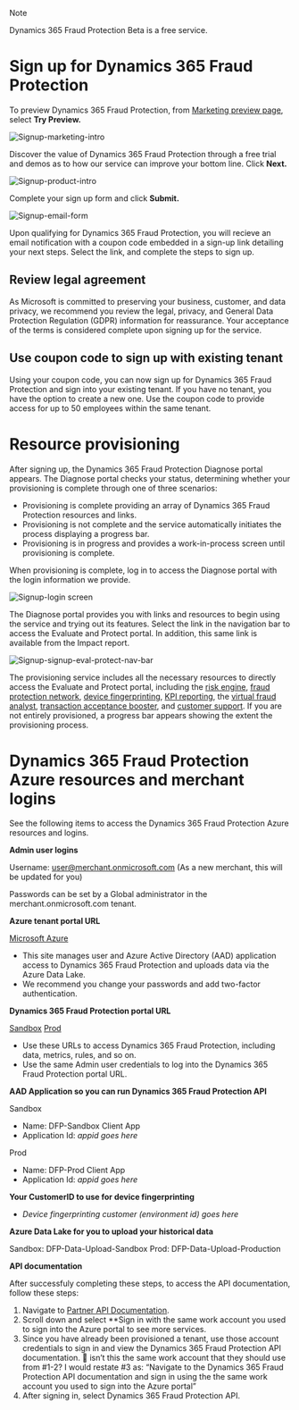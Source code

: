 > [!NOTE]
> Dynamics 365 Fraud Protection Beta is a free service.

# Sign up for Dynamics 365 Fraud Protection

To preview Dynamics 365 Fraud Protection, from [Marketing preview page](https://dynamics.microsoft.com/en-us/ai/fraud-protection/),  select **Try Preview.**

![Signup-marketing-intro](media/signup-images/signup-marketing-intro.png)

Discover the value of Dynamics 365 Fraud Protection through a free trial and demos as to how our service can improve your bottom line. Click **Next.**

![Signup-product-intro](media/signup-images/signup-product-intro.png)

Complete your sign up form and click **Submit.**

![Signup-email-form](media/signup-images/signup-email-form.png)

Upon qualifying for Dynamics 365 Fraud Protection, you will recieve an email notification with a coupon code embedded in a sign-up link detailing your next steps. Select the link, and complete the steps to sign up.

## Review legal agreement

As Microsoft is committed to preserving your business, customer, and data privacy, we recommend you review the legal, privacy, and General Data Protection Regulation (GDPR) information for reassurance. Your acceptance of the terms is considered complete upon signing up for the service.

## Use coupon code to sign up with existing tenant

Using your coupon code, you can now sign up for Dynamics 365 Fraud Protection and sign into your existing tenant. If you have no tenant, you have the option to create a new one. Use the coupon code to provide access for up to 50 employees within the same tenant.

# Resource provisioning

After signing up, the Dynamics 365 Fraud Protection Diagnose portal appears. The Diagnose portal checks your status, determining whether your provisioning is complete through one of three scenarios:

- Provisioning is complete providing an array of Dynamics 365 Fraud Protection resources and links.
- Provisioning is not complete and the service automatically initiates the process displaying a progress bar.
- Provisioning is in progress and provides a work-in-process screen until provisioning is complete.

When provisioning is complete, log in to access the Diagnose portal with the login information we provide.

![Signup-login screen](media/signup-images/signup-login.png)

The Diagnose portal provides you with links and resources to begin using the service and trying out its features. Select the link in the navigation bar to access the Evaluate and Protect portal. In addition, this same link is available from the Impact report.

![Signup-signup-eval-protect-nav-bar](media/signup-images/signup-eval-protect-nav-bar.png)

The provisioning service includes all the necessary resources to directly access the Evaluate and Protect portal, including the [risk engine](rules-lists.md), [fraud protection network](fraud-protection-network.md), [device fingerprinting](device-fingerprinting.md), [KPI reporting](kpi-dashboard.md), the [virtual fraud analyst](virtual-fraud-analyst.md), [transaction acceptance booster](transaction-acceptance-booster.md), and [customer support](customer-support.md). If you are not entirely provisioned, a progress bar appears showing the extent the provisioning process. 

# Dynamics 365 Fraud Protection Azure resources and merchant logins

See the following items to access the Dynamics 365 Fraud Protection Azure resources and logins.

**Admin user logins**

Username: user@merchant.onmicrosoft.com (As a new merchant, this will be updated for you)

Passwords can be set by a Global administrator in the merchant.onmicrosoft.com tenant.

**Azure tenant portal URL**

[Microsoft Azure](https://portal.azure.com/merchant.onmicrosoft.com)

- This site manages user and Azure Active Directory (AAD) application access to Dynamics 365 Fraud Protection and uploads data via the Azure Data Lake.
- We recommend you change your passwords and add two-factor authentication.

**Dynamics 365 Fraud Protection portal URL**

[Sandbox](https://dfp.microsoft-int.com/merchant.onmicrosoft.com)
[Prod](https://dfp.microsoft.com/merchant.onmicrosoft.com)

- Use these URLs to access Dynamics 365 Fraud Protection, including data, metrics, rules, and so on.
- Use the same Admin user credentials to log into the Dynamics 365 Fraud Protection portal URL.

**AAD Application so you can run Dynamics 365 Fraud Protection API**

Sandbox
- Name: DFP-Sandbox Client App
- Application Id: *appid goes here*

Prod
- Name: DFP-Prod Client App
- Application Id: *appid goes here*

**Your CustomerID to use for device fingerprinting**
- *Device fingerprinting customer (environment id) goes here*

**Azure Data Lake for you to upload your historical data**

Sandbox: DFP-Data-Upload-Sandbox
Prod: DFP-Data-Upload-Production

**API documentation**

After successfuly completing these steps, to access the API documentation, follow these steps: 
1. Navigate to [Partner API Documentation](https://apidocs.microsoft.com/services/). 
2. Scroll down and select **Sign in with the same work account you used to sign into the Azure portal to see more services. 
3. Since you have already been provisioned a tenant, use those account credentials to sign in and view the Dynamics 365 Fraud Protection API documentation.  isn’t this the same work account that they should use from #1-2?   I would restate #3 as: “Navigate to the Dynamics 365 Fraud Protection API documentation and sign in using the the same work account you used to sign into the Azure portal”
4. After signing in, select Dynamics 365 Fraud Protection API.
